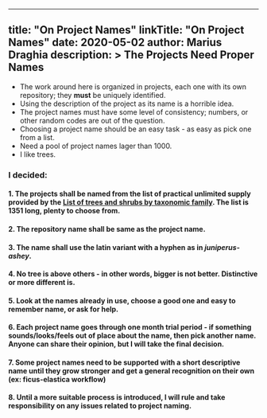 
---
title: "On Project Names"
linkTitle: "On Project Names"
date: 2020-05-02
author: Marius Draghia
description: >
  The Projects Need Proper Names
---

- The work around here is organized in projects, each one with its own repository; they **must** be uniquely identified.
- Using the description of the project as its name is a horrible idea.
- The project names must have some level of consistency; numbers, or other random codes are out of the question.
- Choosing a project name should be an easy task - as easy as pick one from a list.
- Need a pool of project names lager than 1000.
- I like trees.

### **I decided:**

#### 1. The projects **shall** be named from the list of practical unlimited supply provided by the [List of trees and shrubs by taxonomic family](https://en.wikipedia.org/wiki/List_of_trees_and_shrubs_by_taxonomic_family). The list is 1351 long, plenty to choose from.

#### 2. The repository name **shall** be same as the project name.

#### 3. The name **shall**  use the latin variant with a hyphen as in *juniperus-ashey*.

#### 4. No tree is above others - in other words, bigger is not better. Distinctive or more different is.

#### 5. Look at the names already in use, choose a good one and easy to remember name, or ask for help.

#### 6. Each project name goes through one month trial period - if something sounds/looks/feels out of place about the name, then pick another name. Anyone can share their opinion, but I will take the final decision.

#### 7. Some project names need to be supported with a short descriptive name until they grow stronger and get a general recognition on their own (ex: ficus-elastica workflow)

#### 8. Until a more suitable process is introduced, I will rule and take responsibility on any issues related to project naming.
